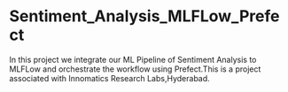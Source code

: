 # Sentiment_Analysis_MLFLow_Prefect
In this project we integrate our ML Pipeline of Sentiment Analysis to MLFLow and orchestrate the workflow using Prefect.This is a project associated with Innomatics Research Labs,Hyderabad.
